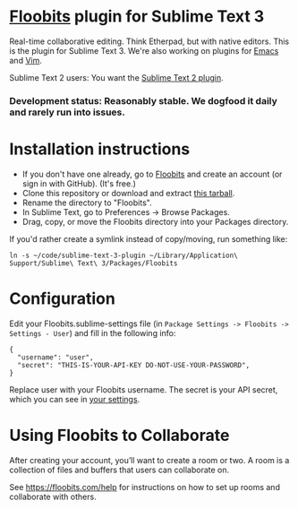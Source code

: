 # [Floobits](https://floobits.com/) plugin for Sublime Text 3

Real-time collaborative editing. Think Etherpad, but with native editors. This is the plugin for Sublime Text 3. We're also working on plugins for [Emacs](https://github.com/Floobits/emacs-plugin) and [Vim](https://github.com/Floobits/vim-plugin).

Sublime Text 2 users: You want the [Sublime Text 2 plugin](https://github.com/Floobits/sublime-text-2-plugin/).

### Development status: Reasonably stable. We dogfood it daily and rarely run into issues.

# Installation instructions

* If you don't have one already, go to [Floobits](https://floobits.com/) and create an account (or sign in with GitHub). (It's free.)
* Clone this repository or download and extract [this tarball](https://github.com/Floobits/sublime-text-3-plugin/archive/master.zip).
* Rename the directory to "Floobits".
* In Sublime Text, go to Preferences -> Browse Packages.
* Drag, copy, or move the Floobits directory into your Packages directory.

If you'd rather create a symlink instead of copy/moving, run something like:

    ln -s ~/code/sublime-text-3-plugin ~/Library/Application\ Support/Sublime\ Text\ 3/Packages/Floobits

# Configuration

Edit your Floobits.sublime-settings file (in `Package Settings -> Floobits -> Settings - User`) and fill in the following info:

    {
      "username": "user",
      "secret": "THIS-IS-YOUR-API-KEY DO-NOT-USE-YOUR-PASSWORD",
    }

Replace user with your Floobits username. The secret is your API secret, which you can see in [your settings](https://floobits.com/dash/settings/).

# Using Floobits to Collaborate

After creating your account, you’ll want to create a room or two. A room is a collection of files and buffers that users can collaborate on.

See https://floobits.com/help for instructions on how to set up rooms and collaborate with others.
